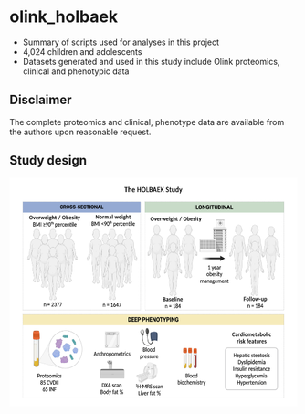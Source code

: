 # olink_holbaek

* Summary of scripts used for analyses in this project
* 4,024 children and adolescents
* Datasets generated and used in this study include Olink proteomics, clinical and phenotypic data

## Disclaimer
The complete proteomics and clinical, phenotype data are available from the authors upon reasonable request.

## Study design
<img src="https://github.com/sarastinson/olink_holbaek/blob/main/images/study_overview.png" alt="Sample Figure" width="600" height="400" />

